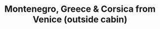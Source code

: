 ---
category: mediterranean
title: Montenegro, Greece & Corsica from Venice (outside cabin)
class: montenegro-greece-and-corsica-fr-venice
cruiseline: P&O Cruises – Oceana
special-info: Flights from London & Manchester
price: 639
nights: 7
cruise-url: http://www.planetcruise.co.uk/po-cruises/oceana/22-june-2016/97672?referrersiteid=970
---